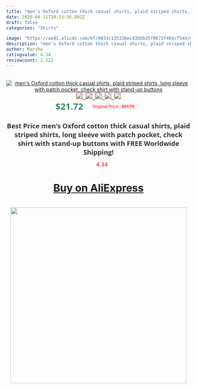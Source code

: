 ```yaml
---
title: "men's Oxford cotton thick casual shirts, plaid striped shirts, long sleeve with patch pocket, check shirt with stand-up buttons"
date: 2020-04-11T10:33:36.892Z
draft: false
categories: "Shirts"

image: "https://ae01.alicdn.com/kf/H853c135338ec43bbb25f0672f404cf54X/men-s-Oxford-cotton-thick-casual-shirts-plaid-striped-shirts-long-sleeve-with-patch-pocket-check.jpg"
description: "men's Oxford cotton thick casual shirts, plaid striped shirts, long sleeve with patch pocket, check shirt with stand-up buttons"
author: Marsha
ratingvalue: 4.34
reviewcount: 2.222
---
```

<br>
<div style="text-align: center;">
<a href="https://s.click.aliexpress.com/e/_AcR6EZ" target="_blank" rel="nofollow noopener noreferrer"><img alt="men's Oxford cotton thick casual shirts, plaid striped shirts, long sleeve with patch pocket, check shirt with stand-up buttons" class="magnifier-image" src="https://ae01.alicdn.com/kf/H853c135338ec43bbb25f0672f404cf54X/men-s-Oxford-cotton-thick-casual-shirts-plaid-striped-shirts-long-sleeve-with-patch-pocket-check.jpg_640x640.jpg">
<br>
<img style="border:1px solid salmon" src="https://ae01.alicdn.com/kf/H853c135338ec43bbb25f0672f404cf54X/men-s-Oxford-cotton-thick-casual-shirts-plaid-striped-shirts-long-sleeve-with-patch-pocket-check.jpg_120x120.jpg">&nbsp;&nbsp;<img style="border:1px solid salmon" src="https://ae01.alicdn.com/kf/H9c09c3c08f41458f8e0574ace944b8e0q/men-s-Oxford-cotton-thick-casual-shirts-plaid-striped-shirts-long-sleeve-with-patch-pocket-check.jpg_120x120.jpg">&nbsp;&nbsp;<img style="border:1px solid salmon" src="https://ae01.alicdn.com/kf/He84f3c6291d848aab587b2b4d9bd2f38g/men-s-Oxford-cotton-thick-casual-shirts-plaid-striped-shirts-long-sleeve-with-patch-pocket-check.jpg_120x120.jpg">&nbsp;&nbsp;<img style="border:1px solid salmon" src="https://ae01.alicdn.com/kf/Hd4f719d309a749c48bae3659a211ce1ek/men-s-Oxford-cotton-thick-casual-shirts-plaid-striped-shirts-long-sleeve-with-patch-pocket-check.jpg_120x120.jpg">&nbsp;&nbsp;<img style="border:1px solid salmon" src="https://ae01.alicdn.com/kf/Ha698fd917f8b4e7cb8ab1a9b7922804dH/men-s-Oxford-cotton-thick-casual-shirts-plaid-striped-shirts-long-sleeve-with-patch-pocket-check.jpg_120x120.jpg"></a></div><br0>
<div style="text-align: center;"><span style="background-color: white; border: 0px; box-sizing: border-box; color: seagreen; display: inline-block; font-family: &quot;open sans&quot; , &quot;arial&quot; , &quot;helvetica&quot; , sans-serif , &quot;heiti&quot;; font-size: 24px; font-stretch: inherit; font-weight: 700; line-height: inherit; margin: 0px 10px 0px 0px; padding: 0px; vertical-align: middle;">$21.72 </span>
<span style="background: rgb(255 , 241 , 241); border-radius: 3px; border: 0px; box-sizing: border-box; color: #ff4747; display: inline-block; font-family: inherit; font-size: 12px; font-stretch: inherit; font-style: inherit; font-variant: inherit; font-weight: 600; line-height: inherit; margin: 0px; padding: 2px 5px; transform: scale(0.9); vertical-align: middle;">Original Price : <b style="text-decoration: line-through;">$21.72 </b> &nbsp;&nbsp;</span></div>
<h1 style="color: #333333; display: inline-block; font-family: &quot;open sans&quot; , &quot;arial&quot; , &quot;helvetica&quot; , sans-serif , &quot;heiti&quot;; font-size: 18px; font-stretch: inherit; font-weight: 700; text-align: center;">Best Price men's Oxford cotton thick casual shirts, plaid striped shirts, long sleeve with patch pocket, check shirt with stand-up buttons with FREE Worldwide Shipping!</h1>
<div style="color: #ff4747; text-align: center;">
<img src="https://4.bp.blogspot.com/-M0ZcTcb-5uY/XleCXlxnR4I/AAAAAAAAAEc/OrjgMkXV1oMQFaCRZj5HQwOCBcu3w1FegCPcBGAYYCw/s1600/star.png" style="height: 15px;">&nbsp;<b>4.34</b></div>
<div class="button_cont" align="center"><a class="buynow_a" href="https://s.click.aliexpress.com/e/_AcR6EZ" target="_blank" rel="nofollow noopener noreferrer"><H1>Buy on AliExpress</H1></a></div><br>
<div class="separator" style="clear: both; text-align: center;">
<img src="https://lh3.googleusercontent.com/-pTy5HemUv9M/XlePHvY0dAI/AAAAAAAAAE4/0nX5iRUoIWY8eMW9Dpxeirr157OZliDIgCLcBGAsYHQ/s1600/badge.gif" width="480">
</div>
